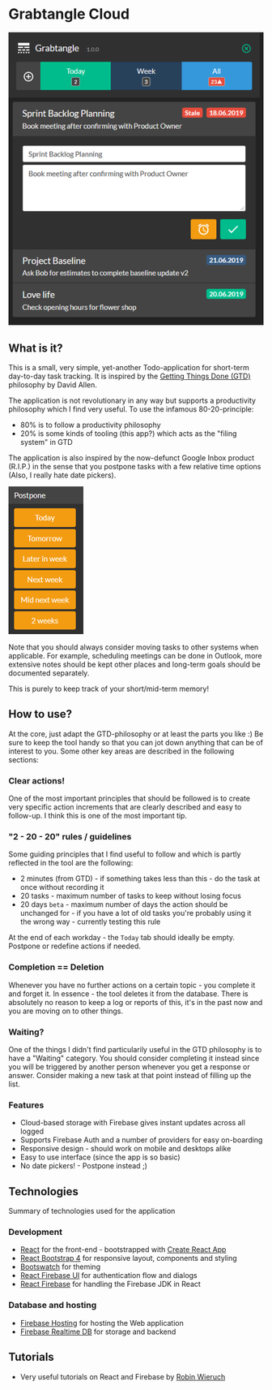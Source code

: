 # Grabtangle Cloud

![Grabtangle Main Window](public/images/grabtangle-main-window.png)

## What is it?

This is a small, very simple, yet-another Todo-application for short-term day-to-day task tracking. It is inspired by the [Getting Things Done (GTD)](https://gettingthingsdone.com/) philosophy by David Allen.

The application is not revolutionary in any way but supports a productivity philosophy which I find very useful. To use the infamous 80-20-principle: 

* 80% is to follow a productivity philosophy
* 20% is some kinds of tooling (this app?) which acts as the "filing system" in GTD

The application is also inspired by the now-defunct Google Inbox product (R.I.P.) in the sense that you postpone tasks with a few relative time options
(Also, I really hate date pickers).

![Grabtangle Postpone Dates](public/images/grabtangle-postpone-dates.png)

Note that you should always consider moving tasks to other systems when applicable. For example, scheduling meetings can be done in Outlook, more extensive notes should be kept other places and long-term goals should be documented separately.

This is purely to keep track of your short/mid-term memory!

## How to use?

At the core, just adapt the GTD-philosophy or at least the parts you like :)
Be sure to keep the tool handy so that you can jot down anything that can be of interest to you. Some other key areas are described in the following sections:

### Clear actions!

One of the most important principles that should be followed is to create very specific action increments that are clearly described and easy to follow-up. I think this is one of the most important tip.

### "2 - 20 - 20" rules / guidelines

Some guiding principles that I find useful to follow and which is partly reflected in the tool are the following:

* 2 minutes (from GTD) - if something takes less than this - do the task at once without recording it
* 20 tasks - maximum number of tasks to keep without losing focus
* 20 days `beta` - maximum number of days the action should be unchanged for - if you have a lot of old tasks you're probably using it the wrong way - currently testing this rule

At the end of each workday - the `Today` tab should ideally be empty. Postpone or redefine actions if needed.

### Completion == Deletion

Whenever you have no further actions on a certain topic - you complete it and forget it. In essence - the tool deletes it from the database. There is absolutely no reason to keep a log or reports of this, it's in the past now and you are moving on to other things.

### Waiting?

One of the things I didn't find particularily useful in the GTD philosophy is to have a "Waiting" category. You should consider completing it instead since you will be triggered by another person whenever you get a response or answer. Consider making a new task at that point instead of filling up the list.

### Features

* Cloud-based storage with Firebase gives instant updates across all logged
* Supports Firebase Auth and a number of providers for easy on-boarding
* Responsive design - should work on mobile and desktops alike
* Easy to use interface (since the app is so basic)
* No date pickers! - Postpone instead ;)

## Technologies

Summary of technologies used for the application

### Development

* [React](https://reactjs.org/) for the front-end - bootstrapped with [Create React App](https://github.com/facebook/create-react-app)
* [React Bootstrap 4](https://reactstrap.github.io/) for responsive layout, components and styling
* [Bootswatch](https://bootswatch.com/) for theming
* [React Firebase UI](https://github.com/firebase/firebaseui-web-react) for authentication flow and dialogs
* [React Firebase](https://react-firebase-js.com/docs/react-firebase-realtime-database/getting-started) for handling the Firebase JDK in React

### Database and hosting

* [Firebase Hosting](https://firebase.google.com/docs/hosting) for hosting the Web application
* [Firebase Realtime DB](https://firebase.google.com/docs/database) for storage and backend

## Tutorials

* Very useful tutorials on React and Firebase by [Robin Wieruch](https://www.robinwieruch.de/)
